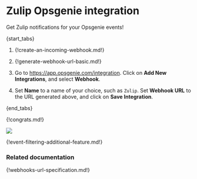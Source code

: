 # Zulip Opsgenie integration

Get Zulip notifications for your Opsgenie events!

{start_tabs}

1. {!create-an-incoming-webhook.md!}

1. {!generate-webhook-url-basic.md!}

1. Go to <https://app.opsgenie.com/integration>. Click on
   **Add New Integrations**, and select **Webhook**.

1. Set **Name** to a name of your choice, such as `Zulip`. Set
   **Webhook URL** to the URL generated above, and click on
   **Save Integration**.

{end_tabs}

{!congrats.md!}

![](/static/images/integrations/opsgenie/001.png)

{!event-filtering-additional-feature.md!}

### Related documentation

{!webhooks-url-specification.md!}
